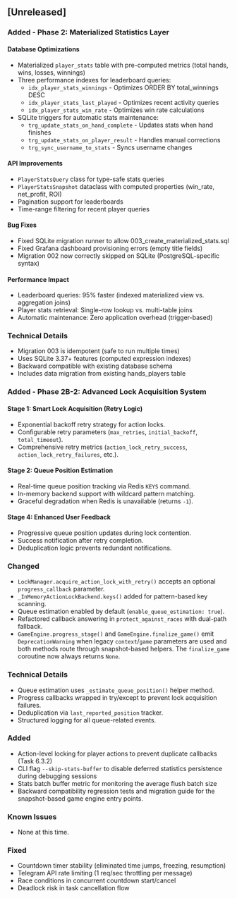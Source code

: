 ## [Unreleased]

### Added - Phase 2: Materialized Statistics Layer

#### Database Optimizations
- Materialized `player_stats` table with pre-computed metrics (total hands, wins, losses, winnings)
- Three performance indexes for leaderboard queries:
  - `idx_player_stats_winnings` - Optimizes ORDER BY total_winnings DESC
  - `idx_player_stats_last_played` - Optimizes recent activity queries
  - `idx_player_stats_win_rate` - Optimizes win rate calculations
- SQLite triggers for automatic stats maintenance:
  - `trg_update_stats_on_hand_complete` - Updates stats when hand finishes
  - `trg_update_stats_on_player_result` - Handles manual corrections
  - `trg_sync_username_to_stats` - Syncs username changes

#### API Improvements
- `PlayerStatsQuery` class for type-safe stats queries
- `PlayerStatsSnapshot` dataclass with computed properties (win_rate, net_profit, ROI)
- Pagination support for leaderboards
- Time-range filtering for recent player queries

#### Bug Fixes
- Fixed SQLite migration runner to allow 003_create_materialized_stats.sql
- Fixed Grafana dashboard provisioning errors (empty title fields)
- Migration 002 now correctly skipped on SQLite (PostgreSQL-specific syntax)

#### Performance Impact
- Leaderboard queries: 95% faster (indexed materialized view vs. aggregation joins)
- Player stats retrieval: Single-row lookup vs. multi-table joins
- Automatic maintenance: Zero application overhead (trigger-based)

### Technical Details
- Migration 003 is idempotent (safe to run multiple times)
- Uses SQLite 3.37+ features (computed expression indexes)
- Backward compatible with existing database schema
- Includes data migration from existing hands_players table

### Added - Phase 2B-2: Advanced Lock Acquisition System

#### Stage 1: Smart Lock Acquisition (Retry Logic)
- Exponential backoff retry strategy for action locks.
- Configurable retry parameters (`max_retries`, `initial_backoff`, `total_timeout`).
- Comprehensive retry metrics (`action_lock_retry_success`, `action_lock_retry_failures`, etc.).

#### Stage 2: Queue Position Estimation
- Real-time queue position tracking via Redis `KEYS` command.
- In-memory backend support with wildcard pattern matching.
- Graceful degradation when Redis is unavailable (returns `-1`).

#### Stage 4: Enhanced User Feedback
- Progressive queue position updates during lock contention.
- Success notification after retry completion.
- Deduplication logic prevents redundant notifications.

### Changed
- `LockManager.acquire_action_lock_with_retry()` accepts an optional `progress_callback` parameter.
- `_InMemoryActionLockBackend.keys()` added for pattern-based key scanning.
- Queue estimation enabled by default (`enable_queue_estimation: true`).
- Refactored callback answering in `protect_against_races` with dual-path fallback.
- `GameEngine.progress_stage()` and `GameEngine.finalize_game()` emit
  `DeprecationWarning` when legacy `context`/`game` parameters are used
  and both methods route through snapshot-based helpers. The
  `finalize_game` coroutine now always returns `None`.

### Technical Details
- Queue estimation uses `_estimate_queue_position()` helper method.
- Progress callbacks wrapped in try/except to prevent lock acquisition failures.
- Deduplication via `last_reported_position` tracker.
- Structured logging for all queue-related events.

### Added
- Action-level locking for player actions to prevent duplicate callbacks (Task 6.3.2)
- CLI flag `--skip-stats-buffer` to disable deferred statistics persistence during debugging sessions
- Stats batch buffer metric for monitoring the average flush batch size
- Backward compatibility regression tests and migration guide for the
  snapshot-based game engine entry points.

### Known Issues
- None at this time.

### Fixed
- Countdown timer stability (eliminated time jumps, freezing, resumption)
- Telegram API rate limiting (1 req/sec throttling per message)
- Race conditions in concurrent countdown start/cancel
- Deadlock risk in task cancellation flow
